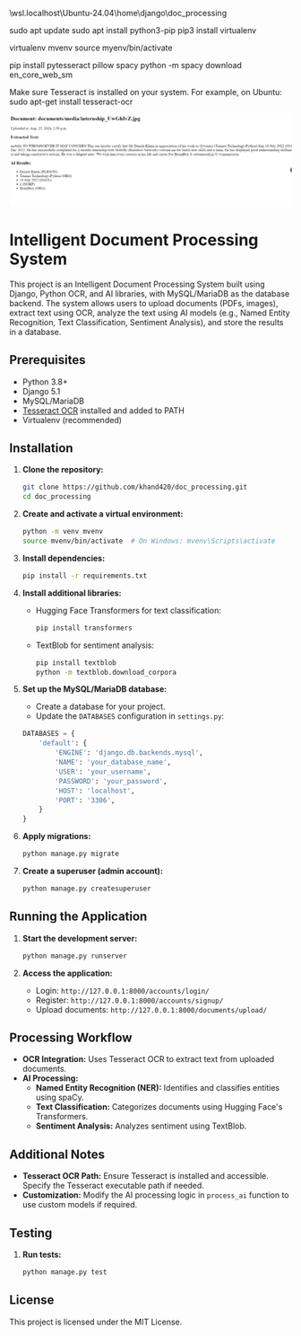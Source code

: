 \\wsl.localhost\Ubuntu-24.04\home\django\doc_processing

sudo apt update
sudo apt install python3-pip
pip3 install virtualenv

virtualenv mvenv
source myenv/bin/activate

pip install pytesseract pillow spacy
python -m spacy download en_core_web_sm

Make sure Tesseract is installed on your system. For example, on Ubuntu:
sudo apt-get install tesseract-ocr

![image info](image.png)


# Intelligent Document Processing System

This project is an Intelligent Document Processing System built using Django, Python OCR, and AI libraries, with MySQL/MariaDB as the database backend. The system allows users to upload documents (PDFs, images), extract text using OCR, analyze the text using AI models (e.g., Named Entity Recognition, Text Classification, Sentiment Analysis), and store the results in a database.

## Prerequisites

- Python 3.8+
- Django 5.1
- MySQL/MariaDB
- [Tesseract OCR](https://github.com/tesseract-ocr/tesseract) installed and added to PATH
- Virtualenv (recommended)

## Installation

1. **Clone the repository:**

    ```bash
    git clone https://github.com/khand420/doc_processing.git
    cd doc_processing
    ```

2. **Create and activate a virtual environment:**

    ```bash
    python -m venv mvenv
    source mvenv/bin/activate  # On Windows: mvenv\Scripts\activate
    ```

3. **Install dependencies:**

    ```bash
    pip install -r requirements.txt
    ```

4. **Install additional libraries:**

    - Hugging Face Transformers for text classification:
  
      ```bash
      pip install transformers
      ```

    - TextBlob for sentiment analysis:
  
      ```bash
      pip install textblob
      python -m textblob.download_corpora
      ```

5. **Set up the MySQL/MariaDB database:**

    - Create a database for your project.
    - Update the `DATABASES` configuration in `settings.py`:

    ```python
    DATABASES = {
        'default': {
            'ENGINE': 'django.db.backends.mysql',
            'NAME': 'your_database_name',
            'USER': 'your_username',
            'PASSWORD': 'your_password',
            'HOST': 'localhost',
            'PORT': '3306',
        }
    }
    ```

6. **Apply migrations:**

    ```bash
    python manage.py migrate
    ```

7. **Create a superuser (admin account):**

    ```bash
    python manage.py createsuperuser
    ```

## Running the Application

1. **Start the development server:**

    ```bash
    python manage.py runserver
    ```

2. **Access the application:**

    - Login: `http://127.0.0.1:8000/accounts/login/`
    - Register: `http://127.0.0.1:8000/accounts/signup/`
    - Upload documents: `http://127.0.0.1:8000/documents/upload/`

## Processing Workflow

- **OCR Integration:** Uses Tesseract OCR to extract text from uploaded documents.
- **AI Processing:**
  - **Named Entity Recognition (NER):** Identifies and classifies entities using spaCy.
  - **Text Classification:** Categorizes documents using Hugging Face's Transformers.
  - **Sentiment Analysis:** Analyzes sentiment using TextBlob.

## Additional Notes

- **Tesseract OCR Path:** Ensure Tesseract is installed and accessible. Specify the Tesseract executable path if needed.
- **Customization:** Modify the AI processing logic in `process_ai` function to use custom models if required.

## Testing

1. **Run tests:**

    ```bash
    python manage.py test
    ```

## License

This project is licensed under the MIT License.
